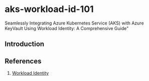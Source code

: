 # aks-workload-id-101
Seamlessly Integrating Azure Kubernetes Service (AKS) with Azure KeyVault Using Workload Identity: A Comprehensive Guide"

## Introduction

## References

1. [Workload Identity](https://learn.microsoft.com/en-us/azure/aks/workload-identity-overview)
